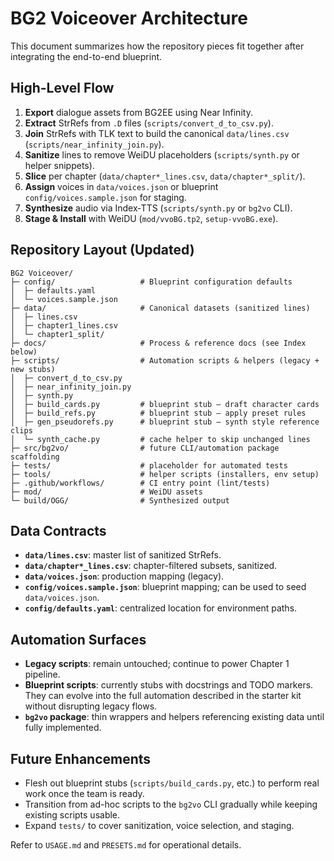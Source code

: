 # BG2 Voiceover Architecture

This document summarizes how the repository pieces fit together after integrating the end-to-end blueprint.

## High-Level Flow

1. **Export** dialogue assets from BG2EE using Near Infinity.
2. **Extract** StrRefs from `.D` files (`scripts/convert_d_to_csv.py`).
3. **Join** StrRefs with TLK text to build the canonical `data/lines.csv` (`scripts/near_infinity_join.py`).
4. **Sanitize** lines to remove WeiDU placeholders (`scripts/synth.py` or helper snippets).
5. **Slice** per chapter (`data/chapter*_lines.csv`, `data/chapter*_split/`).
6. **Assign** voices in `data/voices.json` or blueprint `config/voices.sample.json` for staging.
7. **Synthesize** audio via Index‑TTS (`scripts/synth.py` or `bg2vo` CLI).
8. **Stage & Install** with WeiDU (`mod/vvoBG.tp2`, `setup-vvoBG.exe`).

## Repository Layout (Updated)

```
BG2 Voiceover/
├─ config/                   # Blueprint configuration defaults
│  ├─ defaults.yaml
│  └─ voices.sample.json
├─ data/                     # Canonical datasets (sanitized lines)
│  ├─ lines.csv
│  ├─ chapter1_lines.csv
│  └─ chapter1_split/
├─ docs/                     # Process & reference docs (see Index below)
├─ scripts/                  # Automation scripts & helpers (legacy + new stubs)
│  ├─ convert_d_to_csv.py
│  ├─ near_infinity_join.py
│  ├─ synth.py
│  ├─ build_cards.py         # blueprint stub – draft character cards
│  ├─ build_refs.py          # blueprint stub – apply preset rules
│  ├─ gen_pseudorefs.py      # blueprint stub – synth style reference clips
│  └─ synth_cache.py         # cache helper to skip unchanged lines
├─ src/bg2vo/                # future CLI/automation package scaffolding
├─ tests/                    # placeholder for automated tests
├─ tools/                    # helper scripts (installers, env setup)
├─ .github/workflows/        # CI entry point (lint/tests)
├─ mod/                      # WeiDU assets
└─ build/OGG/                # Synthesized output
```

## Data Contracts

- **`data/lines.csv`**: master list of sanitized StrRefs.
- **`data/chapter*_lines.csv`**: chapter-filtered subsets, sanitized.
- **`data/voices.json`**: production mapping (legacy).
- **`config/voices.sample.json`**: blueprint mapping; can be used to seed `data/voices.json`.
- **`config/defaults.yaml`**: centralized location for environment paths.

## Automation Surfaces

- **Legacy scripts**: remain untouched; continue to power Chapter 1 pipeline.
- **Blueprint scripts**: currently stubs with docstrings and TODO markers. They can evolve into the full automation described in the starter kit without disrupting legacy flows.
- **`bg2vo` package**: thin wrappers and helpers referencing existing data until fully implemented.

## Future Enhancements

- Flesh out blueprint stubs (`scripts/build_cards.py`, etc.) to perform real work once the team is ready.
- Transition from ad-hoc scripts to the `bg2vo` CLI gradually while keeping existing scripts usable.
- Expand `tests/` to cover sanitization, voice selection, and staging.

Refer to `USAGE.md` and `PRESETS.md` for operational details.
